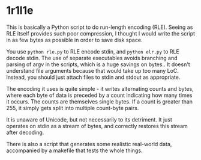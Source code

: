 # 1r1l1e

This is basically a Python script to do run-length encoding (RLE). Seeing as RLE
itself provides such poor compression, I thought I would write the script in as
few bytes as possible in order to save disk space.

You use `python rle.py` to RLE encode stdin, and `python elr.py` to RLE decode
stdin. The use of separate executables avoids branching and parsing of argv in
the scripts, which is a huge savings on bytes.. It doesn't understand file
arguments because that would take up too many LoC. Instead, you should just
attach files to stdin and stdout as appropriate.

The encoding it uses is quite simple - it writes alternating counts and bytes,
where each byte of data is preceded by a count indicating how many times it
occurs. The counts are themselves single bytes. If a count is greater than 255,
it simply gets split into multiple count-byte pairs.

It is unaware of Unicode, but not necessarily to its detriment. It just operates
on stdin as a stream of bytes, and correctly restores this stream after
decoding.

There is also a script that generates some realistic real-world data,
accompanied by a makefile that tests the whole things.
